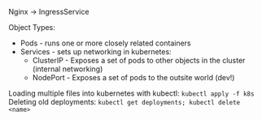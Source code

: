 Nginx -> IngressService

Object Types:

- Pods - runs one or more closely related containers
- Services - sets up networking in kubernetes:
  - ClusterIP - Exposes a set of pods to other objects in the cluster (internal networking)
  - NodePort - Exposes a set of pods to the outsite world (dev!)

Loading multiple files into kubernetes with kubectl: `kubectl apply -f k8s`
Deleting old deployments: `kubectl get deployments; kubectl delete <name>`
